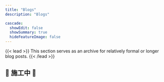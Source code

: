 ```yaml
---
title: "Blogs"
description: "Blogs"

cascade:
  showEdit: false
  showSummary: true
  hideFeatureImage: false
---
```


{{< lead >}}
This section serves as an archive for relatively formal or longer blog posts.
{{< /lead >}}

🚧 施工中 🚧
---